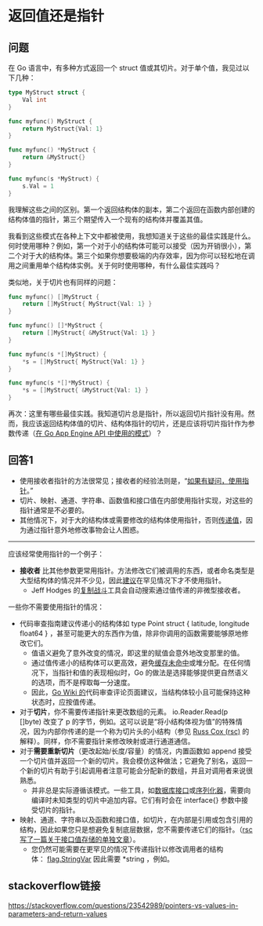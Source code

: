 # 返回值还是指针

## 问题

在 Go 语言中，有多种方式返回一个 struct 值或其切片。对于单个值，我见过以下几种：

```go
type MyStruct struct {
    Val int
}

func myfunc() MyStruct {
    return MyStruct{Val: 1}
}

func myfunc() *MyStruct {
    return &MyStruct{}
}

func myfunc(s *MyStruct) {
    s.Val = 1
}
```

我理解这些之间的区别。第一个返回结构体的副本，第二个返回在函数内部创建的结构体值的指针，第三个期望传入一个现有的结构体并覆盖其值。

我看到这些模式在各种上下文中都被使用，我想知道关于这些的最佳实践是什么。何时使用哪种？例如，第一个对于小的结构体可能可以接受（因为开销很小），第二个对于大的结构体。第三个如果你想要极端的内存效率，因为你可以轻松地在调用之间重用单个结构体实例。关于何时使用哪种，有什么最佳实践吗？

类似地，关于切片也有同样的问题：

```go
func myfunc() []MyStruct {
    return []MyStruct{ MyStruct{Val: 1} }
}

func myfunc() []*MyStruct {
    return []MyStruct{ &MyStruct{Val: 1} }
}

func myfunc(s *[]MyStruct) {
    *s = []MyStruct{ MyStruct{Val: 1} }
}

func myfunc(s *[]*MyStruct) {
    *s = []MyStruct{ &MyStruct{Val: 1} }
}
```

再次：这里有哪些最佳实践。我知道切片总是指针，所以返回切片指针没有用。然而，我应该返回结构体值的切片、结构体指针的切片，还是应该将切片指针作为参数传递（[在 Go App Engine API 中使用的模式](https://developers.google.com/appengine/docs/go/datastore/reference#Query.GetAll)）？

## 回答1

* 使用接收者指针的方法很常见；接收者的经验法则是，“[如果有疑问，使用指针](https://go.dev/wiki/CodeReviewComments#receiver-type)。”
* 切片、映射、通道、字符串、函数值和接口值在内部使用指针实现，对这些的指针通常是不必要的。
* 其他情况下，对于大的结构体或需要修改的结构体使用指针，否则[传递值](https://go.dev/wiki/CodeReviewComments#pass-values)，因为通过指针意外地修改事物会让人困惑。

---

应该经常使用指针的一个例子：

* **接收者** 比其他参数更常用指针。方法修改它们被调用的东西，或者命名类型是大型结构体的情况并不少见，因此[建议](https://go.dev/wiki/CodeReviewComments#receiver-type)在罕见情况下才不使用指针。
  * Jeff Hodges 的[复制战斗](https://github.com/jmhodges/copyfighter)工具会自动搜索通过值传递的非微型接收者。

一些你不需要使用指针的情况：

* 代码审查指南建议传递小的结构体如 type Point struct { latitude, longitude float64 } ，甚至可能更大的东西作为值，除非你调用的函数需要能够原地修改它们。
  * 值语义避免了意外改变的情况，即这里的赋值会意外地改变那里的值。
  * 通过值传递小的结构体可以更高效，避免[缓存未命中](https://en.wikipedia.org/wiki/Locality_of_reference)或堆分配。在任何情况下，当指针和值的表现相似时，Go 的做法是选择能够提供更自然语义的选项，而不是榨取每一分速度。
  * 因此，[Go Wiki 的](https://go.dev/wiki/CodeReviewComments#pass-values)代码审查评论页面建议，当结构体较小且可能保持这种状态时，应按值传递。
* 对于**切片**，你不需要传递指针来更改数组的元素。 io.Reader.Read(p []byte) 改变了 p 的字节，例如。这可以说是“将小结构体视为值”的特殊情况，因为内部你传递的是一个称为切片头的小结构（参见 [Russ Cox (rsc)](http://research.swtch.com/godata) 的解释）。同样，你不需要指针来修改映射或进行通道通信。
* 对于**需要重新切片**（更改起始/长度/容量）的情况，内置函数如 append 接受一个切片值并返回一个新的切片。我会模仿这种做法；它避免了别名，返回一个新的切片有助于引起调用者注意可能会分配新的数组，并且对调用者来说很熟悉。
  * 并非总是实际遵循该模式。一些工具，如[数据库接口](https://cloud.google.com/appengine/docs/go/datastore/reference#Get)或[序列化器](http://golang.org/pkg/encoding/json/)，需要向编译时未知类型的切片中追加内容。它们有时会在 interface{} 参数中接受切片的指针。
* 映射、通道、字符串以及函数和接口值，如切片，在内部是引用或包含引用的结构，因此如果您只是想避免复制底层数据，您不需要传递它们的指针。（[rsc 写了一篇关于接口值存储的单独文章](http://research.swtch.com/interfaces)）。
  * 您仍然可能需要在更罕见的情况下传递指针以修改调用者的结构体： [flag.StringVar](http://golang.org/pkg/flag/#StringVar) 因此需要 *string ，例如。

## stackoverflow链接

https://stackoverflow.com/questions/23542989/pointers-vs-values-in-parameters-and-return-values
